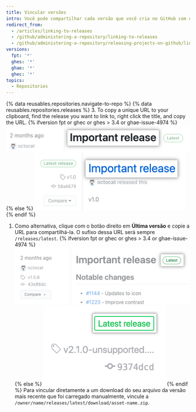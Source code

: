 ```yaml
---
title: Vincular versões
intro: Você pode compartilhar cada versão que você cria no GitHub com uma URL única.
redirect_from:
  - /articles/linking-to-releases
  - /github/administering-a-repository/linking-to-releases
  - /github/administering-a-repository/releasing-projects-on-github/linking-to-releases
versions:
  fpt: '*'
  ghes: '*'
  ghae: '*'
  ghec: '*'
topics:
  - Repositories
---
```


{% data reusables.repositories.navigate-to-repo %}
{% data reusables.repositories.releases %}
3. To copy a unique URL to your clipboard, find the release you want to link to, right click the title, and copy the URL.
{% ifversion fpt or ghec or ghes > 3.4 or ghae-issue-4974 %}
  ![Release title](/assets/images/help/releases/release-title.png)
{% else %}
  ![Release title](/assets/images/help/releases/release-title-old.png)
{% endif %}
1. Como alternativa, clique com o botão direito em **Última versão** e copie a URL para compartilhá-la. O sufixo dessa URL será sempre `/releases/latest`.
   {% ifversion fpt or ghec or ghes > 3.4 or ghae-issue-4974 %}
   ![Comparar menu de tags de versões](/assets/images/help/releases/refreshed-release-latest.png)
   {% else %}
   ![Tag última versão](/assets/images/help/releases/release_latest_release_tag.png)
   {% endif %}
Para vincular diretamente a um download do seu arquivo da versão mais recente que foi carregado manualmente, vincule a `/owner/name/releases/latest/download/asset-name.zip`.
